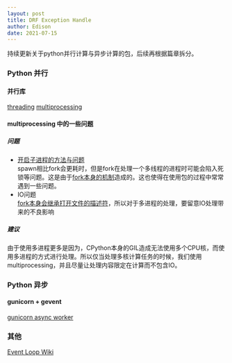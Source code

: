 ```yaml
---
layout: post
title: DRF Exception Handle
author: Edison
date: 2021-07-15
---
```


持续更新关于python并行计算与异步计算的包，后续再根据篇章拆分。

### Python 并行

#### 并行库
[threading](https://docs.python.org/3/library/threading.html)
[multiprocessing](https://docs.python.org/3/library/multiprocessing.html)

#### multiprocessing 中的一些问题
##### 问题
- [开启子进程的方法与问题](https://docs.python.org/3/library/multiprocessing.html#contexts-and-start-methods)  
    spawn相比fork会更耗时，但是fork在处理一个多线程的进程时可能会陷入死锁等问题。这是由于[fork本身的机制](https://man7.org/linux/man-pages/man2/fork.2.html)造成的。这也使得在使用包的过程中常常遇到一些问题。
- IO问题  
    [fork本身会继承打开文件的描述符](https://man7.org/linux/man-pages/man2/fork.2.html)，所以对于多进程的处理，要留意IO处理带来的不良影响
##### 建议
由于使用多进程更多是因为，CPython本身的GIL造成无法使用多个CPU核，而使用多进程的方式进行处理。所以仅当处理多核计算任务的时候，我们使用multiprocessing，并且尽量让处理内容限定在计算而不包含IO。

### Python 异步
#### gunicorn + gevent
[gunicorn async worker](https://docs.gunicorn.org/en/latest/design.html#async-workers)

### 其他

[Event Loop Wiki](https://en.wikipedia.org/wiki/Event_loop)